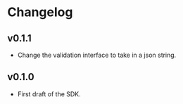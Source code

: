 # Changelog

## v0.1.1
- Change the validation interface to take in a json string.

## v0.1.0
- First draft of the SDK.